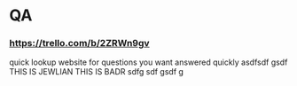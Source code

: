 # QA

### https://trello.com/b/2ZRWn9gv

quick lookup website for questions you want answered quickly
asdfsdf
gsdf\
THIS IS JEWLIAN THIS IS BADR
sdfg
sdf
gsdf
g
